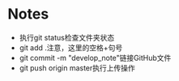 # Notes

- 执行git status检查文件夹状态
- git add .注意，这里的空格+句号
- git commit -m "develop_note"链接GitHub文件
- git push origin master执行上传操作
